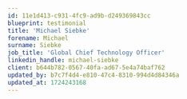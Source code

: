 ```yaml
---
id: 11e1d413-c931-4fc9-ad9b-d249369843cc
blueprint: testimonial
title: 'Michael Siebke'
forename: Michael
surname: Siebke
job_title: 'Global Chief Technology Officer'
linkedin_handle: michael-siebke
client: b644b782-0567-40fa-ad67-5e4a74baf762
updated_by: b7c7f4d4-e810-47c4-8310-994d4d84346a
updated_at: 1724243168
---
```

